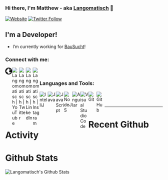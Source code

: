 ### Hi there, I'm Matthew - aka [Langomatisch](https://langomatisch.de) 👋

[![Website](https://img.shields.io/website?label=langomatisch.de&style=for-the-badge&url=https://langomatisch.de)](https://langomatisch.de)
[![Twitter Follow](https://img.shields.io/twitter/follow/Langomatisch?color=1DA1F2&logo=twitter&style=for-the-badge)](https://twitter.com/intent/follow?original_referer=https%3A%2F%2Fgithub.com%2FLangomatisch&screen_name=Langomatisch)

## I'm a Developer!

- I’m currently working for [BauSucht][website]!

### Connect with me:

[<img align="left" alt="Langomatisch.de" width="22px" src="https://raw.githubusercontent.com/iconic/open-iconic/master/svg/globe.svg" />][website]
[<img align="left" alt="Langomatisch | YouTube" width="22px" src="https://cdn.jsdelivr.net/npm/simple-icons@v3/icons/youtube.svg" />][youtube]
[<img align="left" alt="Langomatisch | Twitter" width="22px" src="https://cdn.jsdelivr.net/npm/simple-icons@v3/icons/twitter.svg" />][twitter]
[<img align="left" alt="Langomatisch | LinkedIn" width="22px" src="https://cdn.jsdelivr.net/npm/simple-icons@v3/icons/linkedin.svg" />][linkedin]
[<img align="left" alt="Langomatisch | Instagram" width="22px" src="https://cdn.jsdelivr.net/npm/simple-icons@v3/icons/instagram.svg" />][instagram]

<br />

### Languages and Tools:

<img align="left" alt="IntelliJ" width="26px" src="https://simpleicons.org/icons/intellijidea.svg" />
<img align="left" alt="Java" width="26px" src="https://simpleicons.org/icons/java.svg" />
<img align="left" alt="JavaScript" width="26px" src="https://simpleicons.org/icons/javascript.svg" />
<img align="left" alt="NodeJS" width="26px" src="https://simpleicons.org/icons/node-dot-js.svg" />
<img align="left" alt="Angular" width="26px" src="https://simpleicons.org/icons/angular.svg" />
<img align="left" alt="Visual Studio Code" width="26px" src="https://simpleicons.org/icons/visualstudiocode.svg" />
<img align="left" alt="Git" width="26px" src="https://simpleicons.org/icons/git.svg" />
<img align="left" alt="GitHub" width="26px" src="https://simpleicons.org/icons/github.svg" />

<br />
<br />

---

# Recent Github Activity
  
<!--START_SECTION:activity-->
<!--END_SECTION:activity-->

#    Github Stats
  <img align="left" alt="Langomatisch's Github Stats" src="https://github-readme-stats.codestackr.vercel.app/api?username=Langomatisch&show_icons=true&hide_border=true" />


[website]: https://bausucht.net
[twitter]: https://twitter.com/Langomatisch
[youtube]: https://youtube.com/Langomatisch
[instagram]: https://instagram.com/DieserLango
[linkedin]: https://www.linkedin.com/in/matthew-mc-gregor-97a872188/
